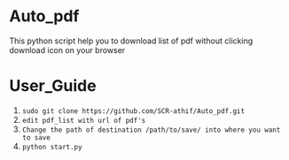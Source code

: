 # Auto_pdf
This python script help you to download list of pdf without clicking download icon on your browser


# User_Guide

1. ```sudo git clone https://github.com/SCR-athif/Auto_pdf.git```
2. ```edit pdf_list with url of pdf's```
3. ```Change the path of destination /path/to/save/ into where you want to save```
4. ```python start.py```
